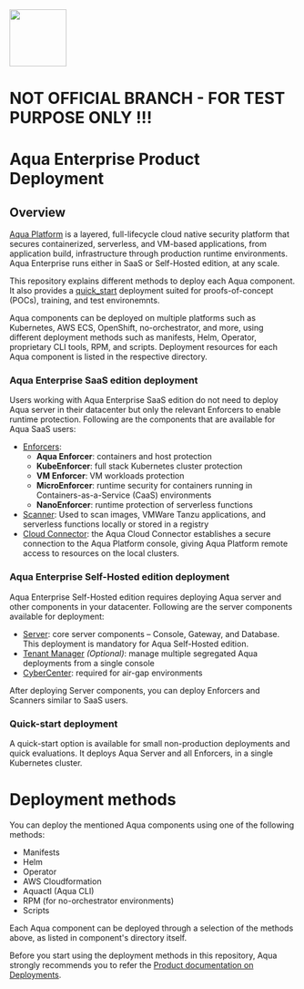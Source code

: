 <img src="https://avatars3.githubusercontent.com/u/12783832?s=200&v=4" height="100" width="100" />

# NOT OFFICIAL BRANCH - FOR TEST PURPOSE ONLY !!!
# Aqua Enterprise Product Deployment

## Overview

[Aqua Platform](https://www.aquasec.com/aqua-cloud-native-security-platform/) is a layered, full-lifecycle cloud native security platform that secures containerized, serverless, and VM-based applications, from application build, infrastructure through production runtime environments. Aqua Enterprise runs either in SaaS or Self-Hosted edition, at any scale.

 This repository explains different methods to deploy each Aqua component. It also provides a [quick_start](./quick_start) deployment suited for proofs-of-concept (POCs), training, and test environemnts.

 Aqua components can be deployed on multiple platforms such as Kubernetes, AWS ECS, OpenShift, no-orchestrator, and more, using different deployment methods such as manifests, Helm, Operator, proprietary CLI tools, RPM, and scripts. Deployment resources for each Aqua component is listed in the respective directory.

### Aqua Enterprise SaaS edition deployment

Users working with Aqua Enterprise SaaS edition do not need to deploy Aqua server in their datacenter but only the relevant Enforcers to enable runtime protection. Following are the components that are available for Aqua SaaS users:
* [Enforcers](./enforcers):  
  * **Aqua Enforcer**: containers and host protection
  * **KubeEnforcer**: full stack Kubernetes cluster protection 
  * **VM Enforcer**: VM workloads protection
  * **MicroEnforcer**: runtime security for containers running in Containers-as-a-Service (CaaS) environments
  * **NanoEnforcer**: runtime protection of serverless functions
* [Scanner](./scanner): Used to scan images, VMWare Tanzu applications, and serverless functions locally or stored in a registry
* [Cloud Connector](./cloud_connector): the Aqua Cloud Connector establishes a secure connection to the Aqua Platform console, giving Aqua Platform remote access to resources on the local clusters.


### Aqua Enterprise Self-Hosted edition deployment

Aqua Enterprise Self-Hosted edition requires deploying Aqua server and other components in your datacenter. Following are the server components available for deployment:
*  [Server](./server): core server components – Console, Gateway, and Database. This deployment is mandatory for Aqua Self-Hosted edition. 
*  [Tenant Manager](./tenant_manager) *(Optional)*: manage multiple segregated Aqua deployments from a single console
*  [CyberCenter](./cyber_center): required for air-gap environments

After deploying Server components, you can deploy Enforcers and Scanners similar to SaaS users.

### Quick-start deployment

A quick-start option is available for small non-production deployments and quick evaluations. It deploys Aqua Server and all Enforcers, in a single Kubernetes cluster.

# Deployment methods

You can deploy the mentioned Aqua components using one of the following methods:
* Manifests
* Helm
* Operator
* AWS Cloudformation
* Aquactl (Aqua CLI)
* RPM (for no-orchestrator environments)
* Scripts

Each Aqua component can be deployed through a selection of the methods above, as listed in component's directory itself.

Before you start using the deployment methods in this repository, Aqua strongly recommends you to refer the [Product documentation on Deployments](https://docs.aquasec.com/docs/deployment-overview).
